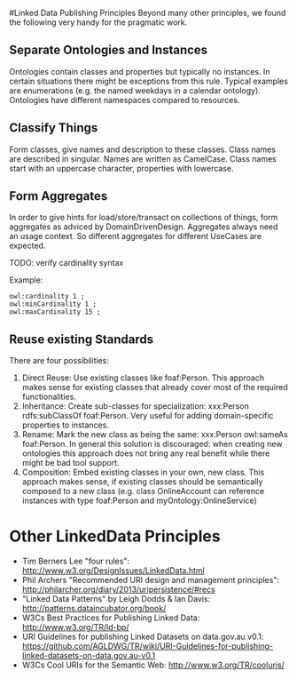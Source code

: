 #Linked Data Publishing Principles
Beyond many other principles, we found the following very handy for the pragmatic work.
 
## Separate Ontologies and Instances
Ontologies contain classes and properties but typically no instances. In certain situations there might be exceptions from this rule. Typical examples are enumerations (e.g. the named weekdays in a calendar ontology). Ontologies have different namespaces compared to resources.

## Classify Things
Form classes, give names and description to these classes.
Class names are described in singular.
Names are written as CamelCase.
Class names start with an uppercase character, properties with lowercase.

## Form Aggregates
In order to give hints for load/store/transact on collections of things, form aggregates as adviced by DomainDrivenDesign. Aggregates always need an usage context. So different aggregates for different UseCases are expected. 

TODO: verify cardinality syntax

Example:
```owl
owl:cardinality 1 ;
owl:minCardinality 1 ;
owl:maxCardinality 15 ;
```

## Reuse existing Standards
There are four possibilities:
1. Direct Reuse: Use existing classes like foaf:Person. This approach makes sense for existing classes that already cover most of the required functionalities.
2. Inheritance: Create sub-classes for specialization: xxx:Person rdfs:subClassOf foaf:Person. Very useful for adding domain-specific properties to instances.
3. Rename: Mark the new class as being the same: xxx:Person owl:sameAs foaf:Person. In general this solution is discouraged: when creating new ontologies this approach does not bring any real benefit while there might be bad tool support.
4. Composition: Embed existing classes in your own, new class. This approach makes sense, if existing classes should be semantically composed to a new class (e.g. class OnlineAccount can reference instances with type foaf:Person and myOntology:OnlineService)

# Other LinkedData Principles
* Tim Berners Lee "four rules": http://www.w3.org/DesignIssues/LinkedData.html
* Phil Archers "Recommended URI design and management principles": http://philarcher.org/diary/2013/uripersistence/#recs
* "Linked Data Patterns" by Leigh Dodds & Ian Davis: http://patterns.dataincubator.org/book/
* W3Cs Best Practices for Publishing Linked Data: http://www.w3.org/TR/ld-bp/
* URI Guidelines for publishing Linked Datasets on data.gov.au v0.1: https://github.com/AGLDWG/TR/wiki/URI-Guidelines-for-publishing-linked-datasets-on-data.gov.au-v0.1
* W3Cs Cool URIs for the Semantic Web: http://www.w3.org/TR/cooluris/